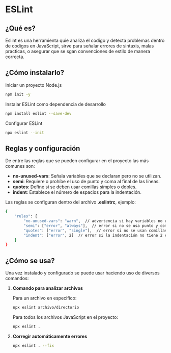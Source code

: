 # ESLint

## ¿Qué es?

Eslint es una herramienta quie analiza el codigo y detecta problemas dentro de codigos en JavaScript, sirve para señalar errores de sintaxis, malas practicas, o asegurar que se sgan convenciones de estilo de manera correcta.

## ¿Cómo instalarlo?

Iniciar un proyecto Node.js
```bash
npm init -y
```

Instalar ESLint como dependencia de desarrollo
```bash
npm install eslint --save-dev
```

Configurar ESLint
```bash
npx eslint --init
```

## Reglas y configuración

De entre las reglas que se pueden configurar en el proyecto las más comunes son:

- **no-unused-vars**: Señala variables que se declaran pero no se utilizan.
- **semi**: Requiere o prohíbe el uso de punto y coma al final de las líneas.
- **quotes**: Define si se deben usar comillas simples o dobles.
- **indent**: Establece el número de espacios para la indentación.

Las reglas se configuran dentro del archivo **.eslintrc**, ejemplo:

```bash
{
    "rules": {
        "no-unused-vars": "warn",  // advertencia si hay variables no usadas
        "semi": ["error", "always"],  // error si no se usa punto y coma
        "quotes": ["error", "single"],  // error si no se usan comillas simples
        "indent": ["error", 2]  // error si la indentación no tiene 2 espacios
    }
}
```

## ¿Cómo se usa?

Una vez instalado y configurado se puede usar haciendo uso de diversos comandos:
1. **Comando para analizar archivos**

    Para un archivo en especifico:
    ```bash
    npx eslint archivo/directorio
    ```

    Para todos los archivos JavaScript en el proyecto:
    ```bash
    npx eslint .
    ```

2. **Corregir automáticamente errores**

    ```bash
    npx eslint . --fix
    ```

